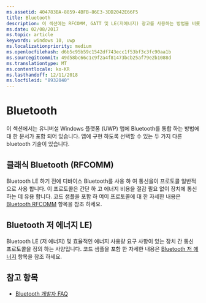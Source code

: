 ```yaml
---
ms.assetid: 404783BA-8859-4BFB-86E3-3DD2042E66F5
title: Bluetooth
description: 이 섹션에는 RFCOMM, GATT 및 LE(저에너지) 광고를 사용하는 방법을 비롯해 UWP(유니버설 Windows 플랫폼) 앱에 Bluetooth를 통합하는 방법에 대한 문서가 포함되어있습니다.
ms.date: 02/08/2017
ms.topic: article
keywords: windows 10, uwp
ms.localizationpriority: medium
ms.openlocfilehash: d6b5c95b59c1542df743ecc1f53bf3c3fc90aa1b
ms.sourcegitcommit: 49d58bc66c1c9f2a4f81473bcb25af79e2b1088d
ms.translationtype: MT
ms.contentlocale: ko-KR
ms.lasthandoff: 12/11/2018
ms.locfileid: "8932040"
---
```

# <a name="bluetooth"></a>Bluetooth
이 섹션에서는 유니버설 Windows 플랫폼 (UWP) 앱에 Bluetooth를 통합 하는 방법에 대 한 문서가 포함 되어 있습니다. 앱에 구현 하도록 선택할 수 있는 두 가지 다른 bluetooth 기술이 있습니다.

## <a name="classic-bluetooth-rfcomm"></a>클래식 Bluetooth (RFCOMM)
Bluetooth LE 하기 전에 디바이스 Bluetooth를 사용 하 여 통신을이 프로토콜 일반적으로 사용 합니다. 이 프로토콜은 간단 하 고 에너지 비용을 절감 필요 없이 장치에 통신 하는 데 유용 합니다. 코드 샘플을 포함 하 여이 프로토콜에 대 한 자세한 내용은 [Bluetooth RFCOMM](send-or-receive-files-with-rfcomm.md) 항목을 참조 하세요.

## <a name="bluetooth-low-energy-le"></a>Bluetooth 저 에너지 LE)
Bluetooth LE (저 에너지) 및 효율적인 에너지 사용량 요구 사항이 있는 장치 간 통신 프로토콜을 정의 하는 사양입니다. 코드 샘플을 포함 한 자세한 내용은 [Bluetooth 저 에너지](bluetooth-low-energy-overview.md) 항목을 참조 하세요.

## <a name="see-also"></a>참고 항목
- [Bluetooth 개발자 FAQ](bluetooth-dev-faq.md)